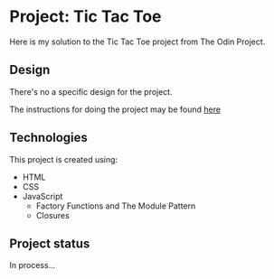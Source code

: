 # Project: Tic Tac Toe
Here is my solution to the Tic Tac Toe project from The Odin Project.

## Design
There's no a specific design for the project.

The instructions for doing the project may be found [here](https://www.theodinproject.com/lessons/node-path-javascript-tic-tac-toe)

## Technologies
This project is created using:
* HTML
* CSS
* JavaScript
    * Factory Functions and The Module Pattern
    * Closures

## Project status
In process...
